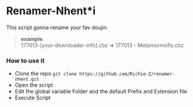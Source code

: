 
# Renamer-Nhent*i
This script gonna rename your fav doujin.

> **example**. <br>
177013-[your-downloader-info].cbz => 177013 - Metamormofis.cbz


### How to use it 

 - Clone the repo `git clone https://github.com/Richie-Z/renamer-nhent.git`
 - Open the script 
 - Edit the global variable Folder and the default Prefix and Extension file
 - Execute Script
